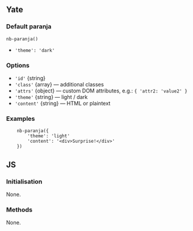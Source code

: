 ## Yate

### Default paranja

    nb-paranja()

* `'theme': 'dark'`

### Options

* `'id'` {string}
* `'class'` {array} — additional classes
* `'attrs'` {object} — custom DOM attributes, e.g.: `{ 'attr2: 'value2' }`
* `'theme'` {string} — light / dark
* `'content'` {string} — HTML or plaintext

### Examples

```
    nb-paranja({
        'theme': 'light'
        'content': '<div>Surprise!</div>'
    })
```

## JS

### Initialisation

None.

### Methods

None.